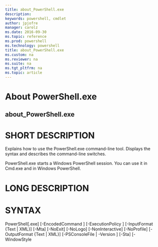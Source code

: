 ```yaml
---
title: about_PowerShell.exe
description: 
keywords: powershell, cmdlet
author: jpjofre
manager: carolz
ms.date: 2016-09-30
ms.topic: reference
ms.prod: powershell
ms.technology: powershell
title: about_PowerShell.exe
ms.custom: na
ms.reviewer: na
ms.suite: na
ms.tgt_pltfrm: na
ms.topic: article
---
```

# About PowerShell.exe
## about_PowerShell.exe


# SHORT DESCRIPTION

Explains how to use the PowerShell.exe command-line tool. Displays
the syntax and describes the command-line switches.

PowerShell.exe starts a Windows PowerShell session. You can use it
in Cmd.exe and in Windows PowerShell.

# LONG DESCRIPTION

# SYNTAX

PowerShell[.exe]
[-EncodedCommand <Base64EncodedCommand>]
[-ExecutionPolicy <ExecutionPolicy>]
[-InputFormat {Text | XML}]
[-Mta]
[-NoExit]
[-NoLogo]
[-NonInteractive]
[-NoProfile]
[-OutputFormat {Text | XML}]
[-PSConsoleFile <FilePath> | -Version <Windows PowerShell version>]
[-Sta]
[-WindowStyle <style>]
[-File <FilePath> [<Args>]]
[-Command { - | <script-block> [-args <arg-array>]
| <string> [<CommandParameters>] } ]
PowerShell[.exe] -Help | -? | /?

# PARAMETERS


-EncodedCommand <Base64EncodedCommand>
Accepts a base-64-encoded string version of a command.
Use this parameter to submit commands to Windows PowerShell
that require complex quotation marks or curly braces.

-ExecutionPolicy <ExecutionPolicy>
Sets the default execution policy for the current session
and saves it in the $env:PSExecutionPolicyPreference environment
variable. This parameter does not change the Windows PowerShell
execution policy that is set in the registry. For information
about Windows PowerShell execution policies, including a list
of valid values, see about_Execution_Policies
(http://go.microsoft.com/fwlink/?LinkID=135170).

-File <FilePath> [<Parameters>]
Runs the specified script in the local scope ("dot-sourced"),
so that the functions and variables that the script creates
are available in the current session. Enter the script file
path and any parameters. File must be the last parameter in
the command, because all characters typed after the File
parameter name are interpreted as the script file path followed
by the script parameters.

You can include the parameters of a script, and parameter
values, in the value of the File parameter. For example:
-File .\Get-Script.ps1 -Domain Central

Typically, the switch parameters of a script are either
included or omitted. For example, the following command
uses the All parameter of the Get-Script.ps1 script file:
-File .\Get-Script.ps1 -All

In rare cases, you might need to provide a Boolean value
for a switch parameter. To provide a Boolean value for a
switch parameter in the value of the File parameter,
enclose the parameter name and value in curly braces,
such as the following:
-File .\Get-Script.ps1 {-All:$False}.

-InputFormat {Text | XML}
Describes the format of data sent to Windows PowerShell. Valid
values are "Text" (text strings) or "XML" (serialized CLIXML format).

-Mta
Starts Windows PowerShell using a multi-threaded apartment. This
parameter is introduced in Windows PowerShell 3.0. In Windows
PowerShell 2.0, multi-threaded apartment (MTA) is the default.
In Windows PowerShell 3.0, single-threaded apartment (STA) is
the default.

-NoExit
Does not exit after running startup commands.

-NoLogo
Hides the copyright banner at startup.

-NonInteractive
Does not present an interactive prompt to the user.

-NoProfile
Does not load the Windows PowerShell profile.

-OutputFormat {Text | XML}
Determines how output from Windows PowerShell is formatted.
Valid values are "Text" (text strings) or "XML" (serialized
CLIXML format).

-PSConsoleFile <FilePath>
Loads the specified Windows PowerShell console file. Enter
the path and name of the console file. To create a console file,
use the Export-Console cmdlet in Windows PowerShell.

-Sta
Starts Windows PowerShell using a single-threaded apartment. In
Windows PowerShell 2.0, multi-threaded apartment (MTA) is the default.
In Windows PowerShell 3.0, single-threaded apartment (STA) is the
default.

-Version <Windows PowerShell Version>
Starts the specified version of Windows PowerShell. Valid values
are 2.0 and 3.0. The version that you specify must be installed
on the system. If Windows PowerShell 3.0 is installed on the
computer, "3.0" is the default version. Otherwise, "2.0" is the
default version. For more information, see "Installing Windows
PowerShell" in the Windows PowerShell Getting Started Guide.

-WindowStyle <Window style>
Sets the window style for the session. Valid values are Normal,
Minimized, Maximized and Hidden.

-Command
Executes the specified commands (and any parameters) as though
they were typed at the Windows PowerShell command prompt, and
then exits, unless the NoExit parameter is specified.

The value of Command can be "-", a string. or a script block. If
the value of Command is "-", the command text is read from standard
input.

Script blocks must be enclosed in braces ({}). You can specify a
script block only when running PowerShell.exe in Windows PowerShell.
The results of the script are returned to the parent shell as
deserialized XML objects, not live objects.

If the value of Command is a string, Command must be the last
parameter in the command , because any characters typed after
the command are interpreted as the command arguments.

To write a string that runs a Windows PowerShell command, use the
format:
"& {<command>}"
where the quotation marks indicate a string and the invoke operator
(&) causes the command to be executed.

-Help, -?, /?
Displays help for PowerShell.exe. If you are typing a PowerShell.exe
command in Windows PowerShell, prepend the command parameters with a
hyphen (-), not a forward slash (/). You can use either a hyphen or
forward slash in Cmd.exe.

# REMARKS:

Troubleshooting note: In Windows PowerShell 2.0, starting some programs
from the Windows PowerShell console fails with a LastExitCode of 0xc0000142.

# EXAMPLES

PowerShell -PSConsoleFile sqlsnapin.psc1

PowerShell -Version 2.0 -NoLogo -InputFormat text -OutputFormat XML

PowerShell -Command {Get-EventLog -LogName security}

PowerShell -Command "& {Get-EventLog -LogName security}"

